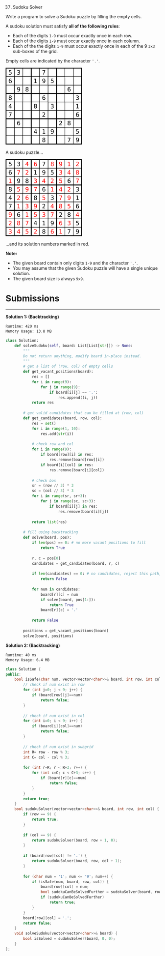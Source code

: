 37. Sudoku Solver

Write a program to solve a Sudoku puzzle by filling the empty cells.

A sudoku solution must satisfy **all of the following rules**:

* Each of the digits `1-9` must occur exactly once in each row.
* Each of the digits `1-9` must occur exactly once in each column.
* Each of the the digits `1-9` must occur exactly once in each of the 9 `3x3` sub-boxes of the grid.

Empty cells are indicated by the character `'.'`.

![37_250px-Sudoku-by-L2G-20050714.svg.png](img/37_250px-Sudoku-by-L2G-20050714.svg.png)

A sudoku puzzle...

![37_250px-Sudoku-by-L2G-20050714_solution.svg.png](img/37_250px-Sudoku-by-L2G-20050714_solution.svg.png)

...and its solution numbers marked in red.

**Note:**

* The given board contain only digits `1-9` and the character `'.'`.
* You may assume that the given Sudoku puzzle will have a single unique solution.
* The given board size is always `9x9`.

# Submissions
---
**Solution 1: (Backtracking)**
```
Runtime: 420 ms
Memory Usage: 13.8 MB
```
```python
class Solution:
    def solveSudoku(self, board: List[List[str]]) -> None:
        """
        Do not return anything, modify board in-place instead.
        """
        # get a list of (row, col) of empty cells
        def get_vacant_positions(board):
            res = []
            for i in range(9):
                for j in range(9):
                    if board[i][j] == '.':
                        res.append((i, j))
            return res
        
        # get valid candidates that can be filled at (row, col)
        def get_candidates(board, row, col):
            res = set()
            for i in range(1, 10):
                res.add(str(i))
              
            # check row and col
            for i in range(9):
                if board[row][i] in res:
                    res.remove(board[row][i])
                if board[i][col] in res:
                    res.remove(board[i][col])
            
            # check box
            sr = (row // 3) * 3
            sc = (col // 3) * 3
            for i in range(sr, sr+3):
                for j in range(sc, sc+3):
                    if board[i][j] in res:
                        res.remove(board[i][j])
            
            return list(res)
        
        # fill using backtracking
        def solve(board, pos):
            if len(pos) == 0: # no more vacant positions to fill
                return True
            
            r, c = pos[0]
            candidates = get_candidates(board, r, c)
            
            if len(candidates) == 0: # no candidates, reject this path, backtrack
                return False
            
            for num in candidates:
                board[r][c] = num
                if solve(board, pos[1:]):
                    return True
                board[r][c] = '.'
            
            return False

        positions = get_vacant_positions(board)
        solve(board, positions)
```

**Solution 2: (Backtracking)**
```
Runtime: 40 ms
Memory Usage: 6.4 MB
```
```c++
class Solution {
public:
    bool isSafe(char num, vector<vector<char>>& board, int row, int col) {
        // check if num exist in row
        for (int j=0; j < 9; j++) {
            if (board[row][j]==num)
                return false;
        }

        // check if num exist in col
        for (int i=0; i < 9; i++) {
            if (board[i][col]==num)
                return false;
        }

        // check if num exist in subgrid
        int R= row - row % 3;
        int C= col - col % 3;

        for (int r=R; r < R+3; r++) {
            for (int c=C; c < C+3; c++) {
                if (board[r][c]==num)
                    return false;
            }
        }
        return true;
    }
    bool sudokuSolver(vector<vector<char>>& board, int row, int col) {
        if (row == 9) {
            return true;
        }

        if (col == 9) {
            return sudokuSolver(board, row + 1, 0);
        }

        if (board[row][col] != '.') {
            return sudokuSolver(board, row, col + 1);
        }

        for (char num = '1'; num <= '9'; num++) {
            if (isSafe(num, board, row, col)) {
                board[row][col] = num;
                bool sudokuCanBeSolvedFurther = sudokuSolver(board, row, col + 1);
                if (sudokuCanBeSolvedFurther) 
                    return true;
            }
        }
        board[row][col] = '.';
        return false;
    }
    void solveSudoku(vector<vector<char>>& board) {
        bool isSolved = sudokuSolver(board, 0, 0);
    }
};
```